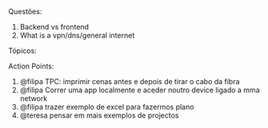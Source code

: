 Questões:

1. Backend vs frontend
2. What is a vpn/dns/general internet

Tópicos:


Action Points:

1. @filipa TPC: imprimir cenas antes e depois de tirar o cabo da fibra
2. @filipa Correr uma app localmente e aceder noutro device ligado a mma network
3. @filipa trazer exemplo de excel para fazermos plano
4. @teresa pensar em mais exemplos de projectos
